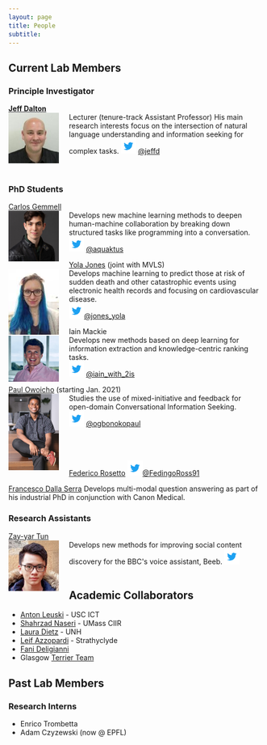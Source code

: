 ```yaml
---
layout: page
title: People
subtitle: 
---
```


## Current Lab Members

### Principle Investigator
**[Jeff Dalton](https://www.gla.ac.uk/schools/computing/staff/jeffdalton/)** <br> <img src="/assets/img/jeff_dalton.jpeg" width="100px" style="float: left; margin-right: 20px;"> Lecturer (tenure-track Assistant Professor)  His main research interests focus on the intersection of natural language understanding and information seeking for complex tasks.
<img src="/assets/img/Twitter_Logo_Blue.png" width="30px"> [@jeffd](https://twitter.com/jeffd)
<br>  
<br>  


### PhD Students
[Carlos Gemmell](https://aquaktus.github.io) <br>  <img src="/assets/img/carlos_gemmell.jpeg" width="100px" style="float: left; margin-right: 20px;">  Develops new machine learning methods to deepen human-machine collaboration by breaking down structured tasks like programming into a conversation.  
<img src="/assets/img/Twitter_Logo_Blue.png" width="30px"> [@aquaktus](https://twitter.com/aquaktus)

[Yola Jones](https://uk.linkedin.com/in/yola-jones-6a6b0512b) (joint with MVLS)<br> <img src="/assets/img/yola_jones.jpg" width="100px" style="float: left; margin-right: 20px;"> Develops machine learning to predict those at risk of sudden death and other catastrophic events using electronic health records and focusing on cardiovascular disease.  
<img src="/assets/img/Twitter_Logo_Blue.png" width="30px">[@jones_yola](https://twitter.com/jones_yola)

Iain Mackie <br> <img src="/assets/img/Iain_photo.jpeg" width="100px" style="float: left; margin-right: 20px;"> Develops new methods based on deep learning for information extraction and knowledge-centric ranking tasks.   
<img src="/assets/img/Twitter_Logo_Blue.png" width="30px"> [@iain_with_2is](https://twitter.com/iain_with_2is)

[Paul Owoicho](https://www.linkedin.com/in/paulowoicho/) (starting Jan. 2021) <br> <img src="/assets/img/Paul_Owoicho.jpg" width="100px" style="float: left; margin-right: 20px;"> Studies the use of mixed-initiative and feedback for open-domain Conversational Information Seeking.  
<img src="/assets/img/Twitter_Logo_Blue.png" width="30px"> [@ogbonokopaul](https://twitter.com/ogbonokopaul)  
<br>  
<br>  
  
[Federico Rosetto]() 
<img src="/assets/img/Twitter_Logo_Blue.png" width="30px">[@FedingoRoss91](https://twitter.com/FedingoRoss91)

[Francesco Dalla Serra]() Develops multi-modal question answering as part of his industrial PhD in conjunction with Canon Medical. 

### Research Assistants
[Zay-yar Tun](https://uk.linkedin.com/in/zay-yar-tun-668411153) <br> <img src="/assets/img/zay-yar-sm.jpeg" width="100px" style="float: left; margin-right: 20px;"> Develops new methods for improving social content discovery for the BBC's voice assistant, Beeb. 
<img src="/assets/img/Twitter_Logo_Blue.png" width="30px">  
<br>  
  
## Academic Collaborators
- [Anton Leuski](https://ict.usc.edu/profile/anton-leuski/) - USC ICT
- [Shahrzad Naseri](https://people.cs.umass.edu/~shnaseri/) - UMass CIIR
- [Laura Dietz](https://www.cs.unh.edu/~dietz/) - UNH
- [Leif Azzopardi](http://www.dcs.gla.ac.uk/~leif/) - Strathyclyde
- [Fani Deligianni](https://www.gla.ac.uk/schools/computing/staff/fanideligianni/)
- Glasgow [Terrier Team](http://terrierteam.dcs.gla.ac.uk/)

## Past Lab Members 

### Research Interns
- Enrico Trombetta
- Adam Czyzewski (now @ EPFL)
